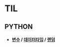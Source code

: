 # TIL
## PYTHON
 * #### [변수](https://github.com/jinjaehyuk/TIL/tree/jin/PYTHON/Variable/var.md) / [데이터타입](https://github.com/jinjaehyuk/TIL/tree/jin/PYTHON/DataType/datatype.md) / [랜덤](https://github.com/jinjaehyuk/TIL/tree/jin/PYTHON/Random/random.md)


